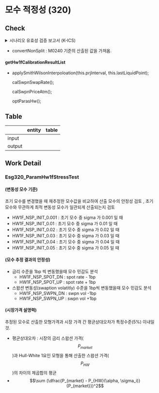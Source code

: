 # 모수 적정성 (320)

## Check

<details>

<summary>시나리오 유효성 검증 보고서 (K-ICS)</summary>

**①** 모수 적정성 검증 :&#x20;

모수 추정 방법의 유효성, 시장가격 설명력, 모수 추정결과의 안정성, 스왑션 데이터의 일관성 및 적합성 등을 검증하여야 한다.&#x20;

* ᄀ. 모수는 최적해를 효율적으로 찾을 수 있는 알고리즘에 기반하여 산출되어야 한다.
* ᄂ. 추정된 모수를 통해 구한 모형가격과 시장가격의 차이가 최소화되어야 한다.
* ᄃ. 시장데이터 일부를 변경하여 모수를 추정하더라도 모수가 안정적으로 산출되어야 한다.
* ᄅ. 스왑션 데이터는 블랙 변동성과 노말 변동성 중 금리 환경 및 시나리오 추정 등에 적합한 데이터를 사용하여야 하며, 변경이 있는 경우 변경내역, 변경사유 등을 명시하고, 변경 전과 후 기준에 따른 결과 등이 분석되어야 한다.

**② 난수적정성 검증**

시나리오간 정규성, 경과기간별 독립성, 난수 고정 사용 여부 등을 검증 하여야 한다.

* ᄀ. 개별 시나리오에 적용되는 난수는 경과기간별로 독립적이어야 한다.
* ᄂ. 각 시나리오에 적용되는 난수의 분포는 매 경과기간마다 정규성을 만족하여야 한다.
* ᄃ. 난수는 최소 10개 이상의 난수 집합을 생성한 후, 그 중 결과적정성이 가장 우월한 난수를 선정하고, 매 평가시점마다 동일하게 적용하여야 한다. 다만, 결과적정성 검증 기준을 충족하지 못하는 경우에만 난수를 변경할 수 있다.

**③ 결과적정성 검증**

확률론적 금리시나리오의 평균이 수익률곡선과 통계적으로 일치하여야 한다.

**(마팅게일 테스트)** 미래 현금흐름의 현가가 정규분포를 따른다는 가정 하에 시나리오별 무이표채 현가의 평균이 수익률곡선의 무이표채 현가와 95% 신뢰수준에서 일치하여야 함

* 미국(SOA)과 독일(DAV) 계리사회에서는 마팅게일 테스트를 95% 신뢰수준 하에서 실시 하도록 권고(SOA, Economic Scenatio Generators : A Practical Guide, 2016. DAV, Exemplary calibration and validation of the ESG in the BSM, 2020.)
* 기준 : 미래 순현금흐름의 현재가치 계산 시 확률론적 금리시나리오를 적용한 결과의 평균과 수익률 곡선(결정론적 금리시나리오)을 적용한 결과가 95% 신뢰수준 범위 내에서 일치할 것
* $$\mu$$가 95% 신뢰구간 $$(\bar X −1.96SE,\bar X+1.96SE)$$에 위치하면 시장일관성이 성립한다고 판단
  * $$\mu$$ : 수익률곡선의 무이표채 현가
  * $$\bar X$$ : 시나리오 할인 곡선의 무이표채 현가의 평균(확률론적 평균)
  * $$SE$$ : 시나리오 할인 곡선의 무이표채 현가의 표준오차

</details>

* convertNonSplit : M0240 기준의 산출된 값을 가져옴.&#x20;

#### getHw1fCalibrationResultList

*   applySmithWilsonInterpoloation(this.prjInterval, this.lastLiquidPoint);

    calSwpnSwapRate();

    calSwpnPriceAtm();

    optParasHw();

## Table&#x20;

<table data-view="cards"><thead><tr><th></th><th>entity</th><th>table</th></tr></thead><tbody><tr><td>input</td><td></td><td></td></tr><tr><td>output</td><td></td><td></td></tr></tbody></table>



## Work Detail

### Esg320\_ParamHw1fStressTest

#### (변동성 모수 기준)&#x20;

초기 모수를 변경했을 때 재추정한 모수값을 비교하여 산출 모수의 안정성 검토 , 초기 모수와 무관하게 최적 변동성 모수가 일관되게 산출되는지 검토&#x20;

* HW1F\_NSP\_INIT\_0.001 : 초기 모수 중 sigma 가 0.001 일 때 &#x20;
* HW1F\_NSP\_INIT\_0.01  : 초기 모수 중 sigma 가 0.01 일 때&#x20;
* HW1F\_NSP\_INIT\_0.02  : 초기 모수 중 sigma 가 0.02 일 때&#x20;
* HW1F\_NSP\_INIT\_0.03  : 초기 모수 중 sigma 가 0.03 일 때&#x20;
* HW1F\_NSP\_INIT\_0.04  : 초기 모수 중 sigma 가 0.04 일 때&#x20;
* HW1F\_NSP\_INIT\_0.05 : 초기 모수 중 sigma 가 0.05 일 때&#x20;

#### (모수 추정 결과의 안정성)

* 금리 수준을 1bp 씩 변동했을때 모수 민감도 분석
  * HW1F\_NSP\_SPOT\_DN  : spot rate - 1bp&#x20;
  * HW1F\_NSP\_SPOT\_UP : spot rate + 1bp &#x20;
* 스왑션 변동성(swaption volatitly) 수준을 1bp씩 변동했을때 모수 민감도 분석 &#x20;
  * HW1F\_NSP\_SWPN\_DN :  swpn vol -1bp
  * HW1F\_NSP\_SWPN\_UP : swpn vol +1bp

#### (시장가격 설명력)

추정된 모수로 산출한 모형가격과 시장 가격 간 평균상대오차가 특정수준(5%) 이내일 것.&#x20;

* 평균상대오차 : 시장의 금리 스왑션 가격($$P_{market}$$)과 Hull-White 1요인 모형을 통해 산출한 스왑션 가격($$P_{HW}$$)의 차이의 제곱합의 평균&#x20;
*   $$\sum (\dfrac{P_{market} - P_{HW}(\alpha, \sigma_i)}{P_{market}})^2$$





